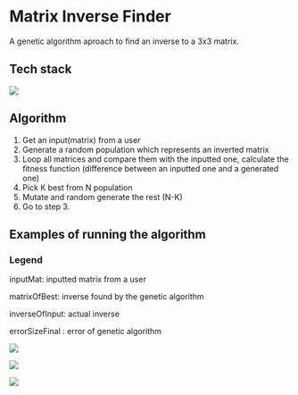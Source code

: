 # Matrix Inverse Finder
A genetic algorithm aproach to find an inverse to a 3x3 matrix.

## Tech stack
<img src="https://skillicons.dev/icons?i=matlab" />

## Algorithm
1. Get an input(matrix) from a user
2. Generate a random population which represents an inverted matrix
3. Loop all matrices and compare them with the inputted one, calculate the fitness function (difference between an inputted one and a generated one)
4. Pick K best from N population
5. Mutate and random generate the rest (N-K)
6. Go to step 3.

## Examples of running the algorithm

### Legend
inputMat: inputted matrix from a user

matrixOfBest: inverse found by the genetic algorithm

inverseOfInput: actual inverse

errorSizeFinal : error of genetic algorithm
          
![](/git_img/inverse.PNG)

![](/git_img/inverse2.PNG)

![](/git_img/inverse3.PNG)
